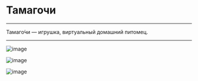 <h1>Тамагочи</h1>
<hr>

<p>Тамаго́чи — игрушка, виртуальный домашний питомец.</p>
<hr>

![image](https://github.com/AidanaWeb/tamagotchi-game/assets/147721868/0c9bb06b-716f-4d65-bb8d-ee5718276620)

![image](https://github.com/AidanaWeb/tamagotchi-game/assets/147721868/2b3ae9a1-b610-4da7-a1af-2dec5af6ebf8)

![image](https://github.com/AidanaWeb/tamagotchi-game/assets/147721868/06af950b-5f48-4eff-a878-1b8b72152d1f)

